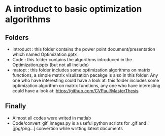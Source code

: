 # A introduct to basic optimization algorithms

## Folders
- Introduct : this folder contains the power point document/presentation which named Optimization.pptx
- Code : this folder contains the algorithms introduced in the Optimization.pptx (but not all include)
- matopt : this folder includes some optimization algorithms on matrix functions, a simple matrix visulization pacakge is also in this folder. Any one who have interesting could have a look at: this folder includes some optimization algorithm on matrix functions, any one who have interesting could have a look at: https://github.com/CVPaul/MasterThesis

## Finally
- Almost all codes were writed in matlab 
- Code/convert\_gif\_images.py is a useful python scripts for .gif and .[jpg/png...] convertion while writting latext documents
